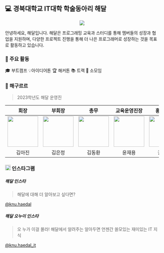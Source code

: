 ## 💻 경북대학교 IT대학 학술동아리 해달
<p align="center"><img src="https://velog.velcdn.com/images/ppocchi/post/32705e61-d376-4af9-886f-c1ee587fb0a6/image.png"></p>
안녕하세요, 해달입니다. 해달은 프로그래밍 교육과 스터디를 통해 멤버들의 성장과 협업을 지원하며, 다양한 프로젝트 진행을 통해 더 나은 프로그래머로 성장하는 것을 목표로 활동하고 있습니다.

### 🚀 주요 활동
🎓 부트캠프 💡아이디어톤 🏆 해커톤 📚 트랙 🔎 소모임

### 👑 해구르르
> 2023학년도 해달 운영진

| 회장 | 부회장 | 총무 | 교육운영진장 | 홍보대장 | 트랙대장 |
| :-----: | :-----: | :-----: | :-----: | :-----: | :-----: |
|[<img src="https://github.com/ppocchi.png" width="100px">](https://github.com/ppocchi) | [<img src="https://github.com/ezzkimm.png" width="100px">](https://github.com/ezzkimm) |[<img src="https://github.com/gidskql6671.png" width="100px">](https://github.com/gidskql6671) |[<img src="https://github.com/yooonwodyd.png" width="100px">](https://github.com/yooonwodyd) |[<img src="https://github.com/Kwonnaye.png" width="100px">](https://github.com/Kwonnaye) |[<img src="https://github.com/momnpa333.png" width="100px">](https://github.com/momnpa333)| 
| 김아진 | 김은정| 김동환 | 윤재용 | 권나예 | 권다운 |

### <img src="https://velog.velcdn.com/images/ppocchi/post/e586ae51-9913-42e3-b0c3-f27aea691009/image.png" width="18px"> 인스타그램
##### 해달 인스타
> 해달에 대해 더 알아보고 싶다면?

[@knu.haedal](https://www.instagram.com/knu.haedal/)

##### 해달 오누이 인스타
> 오 누가 이걸 몰라! 해달에서 알려주는 알아두면 언젠간 쓸모있는 재미있는 IT 지식

[@knu.haedal_it](https://www.instagram.com/knu.haedal_it/)

